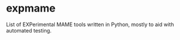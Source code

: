 # expmame

List of EXPerimental MAME tools written in Python, mostly to aid with automated testing.
